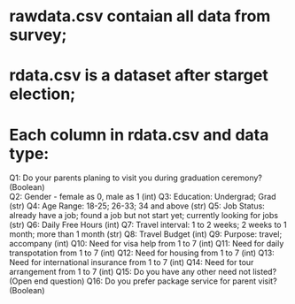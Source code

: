 # rawdata.csv contaian all data from survey;
# rdata.csv is a dataset after starget election;

# Each column in rdata.csv and data type:
Q1: Do your parents planing to visit you during graduation ceremony? (Boolean)<br/>
Q2: Gender - female as 0, male as 1 (int)
Q3: Education: Undergrad; Grad (str)
Q4: Age Range: 18-25; 26-33; 34 and above (str)
Q5: Job Status: already have a job; found a job but not start yet; currently looking for jobs (str)
Q6: Daily Free Hours (int)
Q7: Travel interval: 1 to 2 weeks; 2 weeks to 1 month; more than 1 month (str)
Q8: Travel Budget (int)
Q9: Purpose: travel; accompany (int)
Q10: Need for visa help from 1 to 7 (int)
Q11: Need for daily transpotation from 1 to 7 (int)
Q12: Need for housing from 1 to 7 (int)
Q13: Need for international insurance from 1 to 7 (int)
Q14: Need for tour arrangement from 1 to 7 (int)
Q15: Do you have any other need not listed? (Open end question)
Q16: Do you prefer package service for parent visit? (Boolean)
